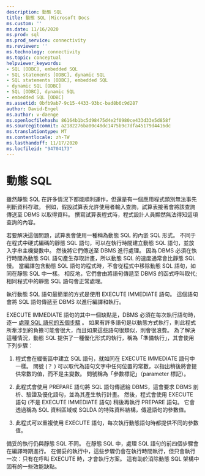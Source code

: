 ```yaml
---
description: 動態 SQL
title: 動態 SQL |Microsoft Docs
ms.custom: ''
ms.date: 11/16/2020
ms.prod: sql
ms.prod_service: connectivity
ms.reviewer: ''
ms.technology: connectivity
ms.topic: conceptual
helpviewer_keywords:
- SQL [ODBC], embedded SQL
- SQL statements [ODBC], dynamic SQL
- SQL statements [ODBC], embedded SQL
- dynamic SQL [ODBC]
- SQL [ODBC], dynamic SQL
- embedded SQL [ODBC]
ms.assetid: 0bfb9ab7-9c15-4433-93bc-bad8b6c9d287
author: David-Engel
ms.author: v-daenge
ms.openlocfilehash: 86164b1bc5d98475d4e2f0980ce433d33e5d858f
ms.sourcegitcommit: a2182276ba00c48dc1475b9c7dfa45179d4416dc
ms.translationtype: MT
ms.contentlocale: zh-TW
ms.lasthandoff: 11/17/2020
ms.locfileid: "94704173"
---
```

# <a name="dynamic-sql"></a>動態 SQL
雖然靜態 SQL 在許多情況下都能順利運作，但還是有一個應用程式類別無法事先判斷資料存取。 例如，假設試算表允許使用者輸入查詢，試算表接著會將該查詢傳送至 DBMS 以取得資料。 撰寫試算表程式時，程式設計人員顯然無法得知這項查詢的內容。  
  
 若要解決這個問題，試算表會使用一種稱為動態 SQL 的內嵌 SQL 形式。 不同于在程式中硬式編碼的靜態 SQL 語句，可以在執行時間建立動態 SQL 語句，並放入字串主機變數中。 然後將它們傳送至 DBMS 進行處理。 因為 DBMS 必須在執行時間為動態 SQL 語句產生存取計畫，所以動態 SQL 的速度通常會比靜態 SQL 慢。 當編譯包含動態 SQL 語句的程式時，不會從程式中移除動態 SQL 語句，如同在靜態 SQL 中一樣。 相反地，它們會由將語句傳遞至 DBMS 的函式呼叫取代;相同程式中的靜態 SQL 語句會正常處理。  
  
 執行動態 SQL 語句最簡單的方式是使用 EXECUTE IMMEDIATE 語句。 這個語句會將 SQL 語句傳遞至 DBMS 以進行編譯和執行。  
  
 EXECUTE IMMEDIATE 語句的其中一個缺點是，DBMS 必須在每次執行語句時，逐一 [處理 SQL 語句的五個步驟](processing-a-sql-statement.md) 。 如果有許多語句是以動態方式執行，則此程式所牽涉到的負擔可能會很大，而且如果這些語句很類似，則會很浪費。 為了解決這種情況，動態 SQL 提供了一種優化形式的執行，稱為「準備執行」，其會使用下列步驟：  
  
1.  程式會在緩衝區中建立 SQL 語句，就如同在 EXECUTE IMMEDIATE 語句中一樣。 問號 (？ ) 可以取代為語句文字中任何位置的常數，以指出稍後將會提供常數的值，而不是主變數。 問號稱為「參數標記」（parameter 標記）。  
  
2.  此程式會使用 PREPARE 語句將 SQL 語句傳遞給 DBMS，這會要求 DBMS 剖析、驗證及優化語句，並為其產生執行計畫。 然後，程式會使用 EXECUTE 語句 (不是 EXECUTE IMMEDIATE 語句) 稍後再執行 PREPARE 語句。 它會透過稱為 SQL 資料區域或 SQLDA 的特殊資料結構，傳遞語句的參數值。  
  
3.  此程式可以重複使用 EXECUTE 語句，每次執行動態語句時都提供不同的參數值。  
  
 備妥的執行仍與靜態 SQL 不同。 在靜態 SQL 中，處理 SQL 語句的前四個步驟會在編譯時期進行。 在備妥的執行中，這些步驟仍會在執行時間執行，但只會執行一次：只有在呼叫 EXECUTE 時，才會執行方案。 這有助於消除動態 SQL 架構中固有的一些效能缺點。
